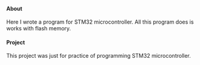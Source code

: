#### About
Here I wrote a program for STM32 microcontroller. All this program does is works with flash memory.

#### Project
This project was just for practice of programming STM32 microcontroller. 
